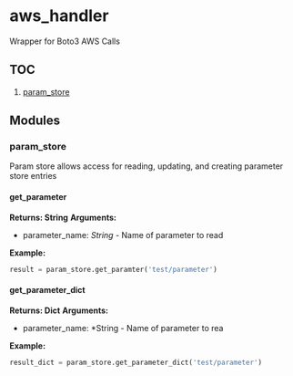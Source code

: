 # aws_handler
Wrapper for Boto3 AWS Calls

## TOC
1. [param_store](#param-store)


## Modules

### param_store
Param store allows access for reading, updating, and creating parameter store entries

#### get_parameter
**Returns: String**
**Arguments:**
 - parameter_name: *String* - Name of parameter to read

**Example:**
```python
result = param_store.get_paramter('test/parameter')
```

#### get_parameter_dict
**Returns: Dict**
**Arguments:**
 - parameter_name: *String - Name of parameter to rea

**Example:**
```python
result_dict = param_store.get_parameter_dict('test/parameter')
```
 
